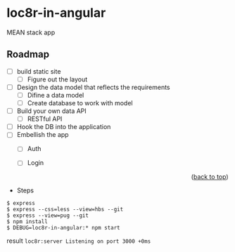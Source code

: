 # loc8r-in-angular

MEAN stack app

## Roadmap
- [ ] build static site
    - [ ] Figure out the layout
- [ ] Design the data model that reflects the requirements
     - [ ] Difine a data model
     - [ ] Create database to work with model
- [ ] Build your own data API
     - [ ] RESTful API
- [ ] Hook the DB into the application
- [ ] Embellish the app   
     - [ ] Auth
     - [ ] Login
    

<p align="right">(<a href="#top">back to top</a>)</p>

- Steps
```
$ express
$ express --css=less --view=hbs --git
$ express --view=pug --git
$ npm install
$ DEBUG=loc8r-in-angular:* npm start
```
result ```loc8r:server Listening on port 3000 +0ms```
